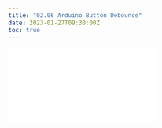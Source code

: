 ```yaml
---
title: "02.06 Arduino Button Debounce"
date: 2023-01-27T09:30:00Z
toc: true
---
```


![Link to included file content](../../../../arduino/arduino-button-debounce.md)
